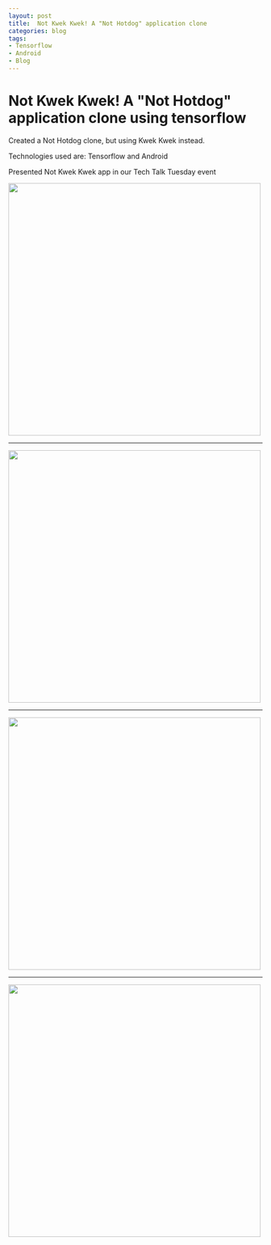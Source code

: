 ```yaml
---
layout: post
title:  Not Kwek Kwek! A "Not Hotdog" application clone 
categories: blog
tags:
- Tensorflow
- Android
- Blog
---
```


<h1 id="heading1">Not Kwek Kwek! A "Not Hotdog" application clone using tensorflow</h1>


<p>Created a Not Hotdog clone, but using Kwek Kwek instead.</p>
<p>Technologies used are: Tensorflow and Android</p>

<p>Presented Not Kwek Kwek app in our Tech Talk Tuesday event</p>

<img src="https://user-images.githubusercontent.com/7882308/32692456-4a4e8b32-c753-11e7-8933-31a38b44d866.jpg" height="500px">

<hr />

<img src="https://user-images.githubusercontent.com/7882308/32692455-4a1777dc-c753-11e7-97d8-992ccb21088a.jpg" height="500px">

<hr />

<img src="https://user-images.githubusercontent.com/7882308/32692453-499c7762-c753-11e7-8e25-56392ca2330e.jpg" height="500px">

<hr />

<img src="https://user-images.githubusercontent.com/7882308/32692454-49dafd0c-c753-11e7-9f2e-631848427bad.jpg" height="500px">